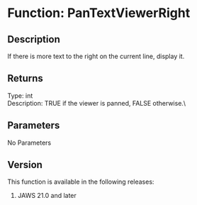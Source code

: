 # Function: PanTextViewerRight

## Description

If there is more text to the right on the current line, display it.

## Returns

Type: int\
Description: TRUE if the viewer is panned, FALSE otherwise.\

## Parameters

No Parameters

## Version

This function is available in the following releases:

1.  JAWS 21.0 and later

